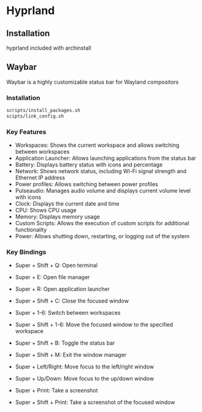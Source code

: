 # Hyprland

## Installation
hyprland included with archinstall  


## Waybar
Waybar is a highly customizable status bar for Wayland compositors

### Installation
```bash
scripts/install_packages.sh  
scipts/link_config.sh
```

### Key Features
- Workspaces: Shows the current workspace and allows switching between workspaces
- Application Launcher: Allows launching applications from the status bar
- Battery: Displays battery status with icons and percentage 
- Network: Shows network status, including Wi-Fi signal strength and Ethernet IP address
- Power profiles: Allows switching between power profiles
- Pulseaudio: Manages audio volume and displays current volume level with icons
- Clock: Displays the current date and time
- CPU: Shows CPU usage
- Memory: Displays memory usage
- Custom Scripts: Allows the execution of custom scripts for additional functionality
- Power: Allows shutting down, restarting, or logging out of the system

### Key Bindings
- Super + Shift + Q: Open terminal
- Super + E: Open file manager
- Super + R: Open application launcher
- Super + Shift + C: Close the focused window
- Super + 1-6: Switch between workspaces
- Super + Shift + 1-6: Move the focused window to the specified workspace
- Super + Shift + B: Toggle the status bar
- Super + Shift + M: Exit the window manager

- Super + Left/Right: Move focus to the left/right window
- Super + Up/Down: Move focus to the up/down window

- Super + Print: Take a screenshot
- Super + Shift + Print: Take a screenshot of the focused window